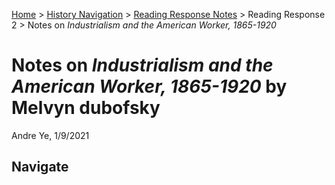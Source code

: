 [Home](https://andre-ye.github.io) > [History Navigation](https://andre-ye.github.io/history/history_navigation) > [Reading Response Notes](https://andre-ye.github.io/history/history_navigation#weekly-reading-responses) > Reading Response 2 > Notes on *Industrialism and the American Worker, 1865-1920*

# Notes on *Industrialism and the American Worker, 1865-1920* by Melvyn dubofsky
Andre Ye, 1/9/2021

## Navigate
